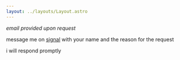 ```yaml
---
layout: ../layouts/Layout.astro
---
```


<!-- Markdown Preview - https://dillinger.io/ -->

*email provided upon request*

message me on [signal](https://signal.me/#eu/sh6qaiJZ4SooznTdf4jaspiiIH16pMtUn2Cs2heVEkYlgxs1ImdN67rEs-cK-0Mf)
with your name and the
reason for the request

i will respond promptly
